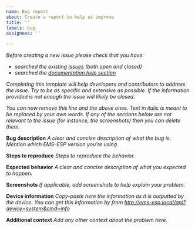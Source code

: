 ```yaml
---
name: Bug report
about: Create a report to help us improve
title: ''
labels: bug
assignees: ''

---
```


*Before creating a new issue please check that you have:*

* *searched the existing [issues](https://github.com/proddy/EMS-ESP/issues) (both open and closed)*
* *searched the [documentation help section](https://emsesp.github.io/docs)*

*Completing this template will help developers and contributors to address the issue. Try to be as specific and extensive as possible. If the information provided is not enough the issue will likely be closed.*

*You can now remove this line and the above ones. Text in italic is meant to be replaced by your own words. If any of the sections below are not relevant to the issue (for instance, the screenshots) then you can delete them.*

**Bug description**
*A clear and concise description of what the bug is. Mention which EMS-ESP version you're using.*

**Steps to reproduce**
*Steps to reproduce the behavior.*

**Expected behavior**
*A clear and concise description of what you expected to happen.*

**Screenshots**
*If applicable, add screenshots to help explain your problem.*

**Device information**
*Copy-paste here the information as it is outputted by the device. You can get this information by from http://ems-esp.local/api?device=system&cmd=info*

**Additional context**
*Add any other context about the problem here.*
